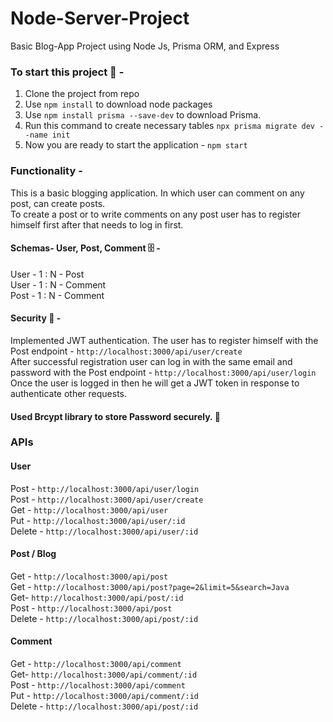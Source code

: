 # Node-Server-Project

Basic Blog-App Project using Node Js, Prisma ORM, and Express

### To start this project :rocket: -

1. Clone the project from repo
2. Use `npm install` to download node packages
3. Use `npm install prisma --save-dev` to download Prisma.
4. Run this command to create necessary tables `npx prisma migrate dev --name init
`
5. Now you are ready to start the application - `npm start`

### Functionality -

This is a basic blogging application.
In which user can comment on any post, can create posts.  
To create a post or to write comments on any post user has to register himself first after that needs to log in first.

#### Schemas- User, Post, Comment :file_cabinet: -

User - 1 : N - Post  
User - 1 : N - Comment  
Post - 1 : N - Comment

#### Security :closed_lock_with_key: -

Implemented JWT authentication.
The user has to register himself with the Post endpoint - `http://localhost:3000/api/user/create`  
After successful registration user can log in with the same email and password with the Post endpoint - `http://localhost:3000/api/user/login`  
Once the user is logged in then he will get a JWT token in response to authenticate other requests.

#### Used Brcypt library to store Password securely. :key:

### APIs

#### User

Post - `http://localhost:3000/api/user/login`  
Post - `http://localhost:3000/api/user/create`  
Get - `http://localhost:3000/api/user`  
Put - `http://localhost:3000/api/user/:id`  
Delete - `http://localhost:3000/api/user/:id`

#### Post / Blog

Get - `http://localhost:3000/api/post`  
Get - `http://localhost:3000/api/post?page=2&limit=5&search=Java`  
Get- `http://localhost:3000/api/post/:id`  
Post - `http://localhost:3000/api/post`  
Delete - `http://localhost:3000/api/post/:id`

#### Comment

Get - `http://localhost:3000/api/comment`  
Get- `http://localhost:3000/api/comment/:id`  
Post - `http://localhost:3000/api/comment`  
Put - `http://localhost:3000/api/comment/:id`  
Delete - `http://localhost:3000/api/post/:id`
